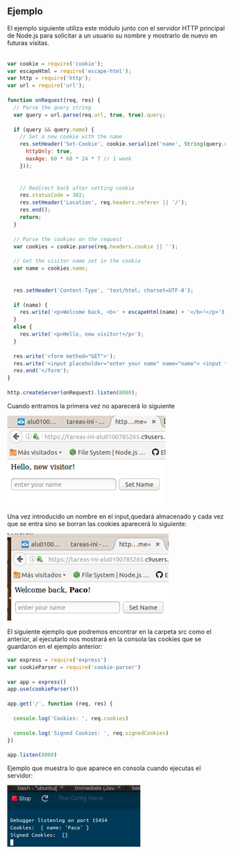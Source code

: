 ## Ejemplo 

El ejemplo siguiente utiliza este módulo junto con el servidor HTTP principal 
de Node.js para solicitar a un usuario su nombre y mostrarlo de nuevo en futuras visitas.

```javascript

var cookie = require('cookie');
var escapeHtml = require('escape-html');
var http = require('http');
var url = require('url');
 
function onRequest(req, res) {
  // Parse the query string 
  var query = url.parse(req.url, true, true).query;
 
  if (query && query.name) {
    // Set a new cookie with the name 
    res.setHeader('Set-Cookie', cookie.serialize('name', String(query.name), {
      httpOnly: true,
      maxAge: 60 * 60 * 24 * 7 // 1 week 
    }));
    
 
    // Redirect back after setting cookie 
    res.statusCode = 302;
    res.setHeader('Location', req.headers.referer || '/');
    res.end();
    return;
  }
 
  // Parse the cookies on the request 
  var cookies = cookie.parse(req.headers.cookie || '');
 
  // Get the visitor name set in the cookie 
  var name = cookies.name;
  
 
  res.setHeader('Content-Type', 'text/html; charset=UTF-8');
 
  if (name) {
    res.write('<p>Welcome back, <b>' + escapeHtml(name) + '</b>!</p>');
  } 
  else {
    res.write('<p>Hello, new visitor!</p>');
  }
 
  res.write('<form method="GET">');
  res.write('<input placeholder="enter your name" name="name"> <input type="submit" value="Set Name">');
  res.end('</form');
}
 
http.createServer(onRequest).listen(8080);
```
Cuando entramos la primera vez no aparecerá lo siguiente


![](../../imagenes/cookiepar/inicio.PNG)



Una vez introducido un nombre en el input,quedará almacenado y cada vez que se entra sino se borran las cookies
aparecerá lo siguiente:

![](../../imagenes/cookiepar/101.PNG)


El siguiente ejemplo que podremos encontrar en la carpeta src como el anterior,
al ejecutarlo nos mostrará en la consola las cookies que se guardaron en el ejemplo anterior:

```javascript
var express = require('express')
var cookieParser = require('cookie-parser')

var app = express()
app.use(cookieParser())

app.get('/', function (req, res) {
  
  console.log('Cookies: ', req.cookies)

  console.log('Signed Cookies: ', req.signedCookies)
})

app.listen(8080)
```
Ejemplo que muestra lo que aparece en consola cuando ejecutas el servidor:

![](../../imagenes/cookiepar/102.PNG)